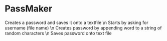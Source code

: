 # PassMaker
Creates a password and saves it onto a textfile \n
Starts by asking for username (file name) \n
Creates password by appending word to a string of random characters \n
Saves password onto text file
